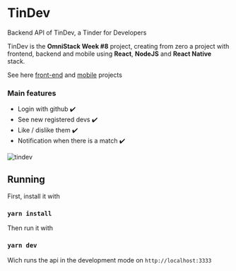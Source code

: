 # TinDev
Backend API of TinDev, a Tinder for Developers

TinDev is the **OmniStack Week #8** project, creating from zero a project with frontend, backend and mobile using **React**,  **NodeJS** and **React Native** stack.

See here [front-end](https://github.com/mathvalenza/tindev-frontend) and [mobile](https://github.com/mathvalenza/tindev-mobile) projects

### Main features

* Login with github :heavy_check_mark:
* See new registered devs :heavy_check_mark:
* Like / dislike them :heavy_check_mark:
* Notification when there is a match :heavy_check_mark:

![tindev](https://user-images.githubusercontent.com/34667046/77103177-c3712700-69f8-11ea-9bfd-ea00f1e0fe14.gif)


## Running

First, install it with

### `yarn install`

Then run it with

### `yarn dev`

Wich runs the api in the development mode on `http://localhost:3333`
